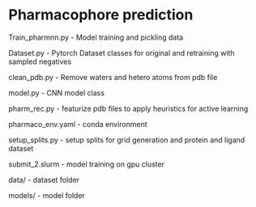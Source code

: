 # Pharmacophore prediction

Train_pharmnn.py - Model training and pickling data

Dataset.py - Pytorch Dataset classes for original and retraining with sampled negatives

clean_pdb.py - Remove waters and hetero atoms from pdb file

model.py - CNN model class

pharm_rec.py - featurize pdb files to apply heuristics for active learning

pharmaco_env.yaml - conda environment

setup_splits.py - setup splits for grid generation and protein and ligand dataset

submit_2.slurm - model training on gpu cluster

data/ - dataset folder

models/ - model folder

